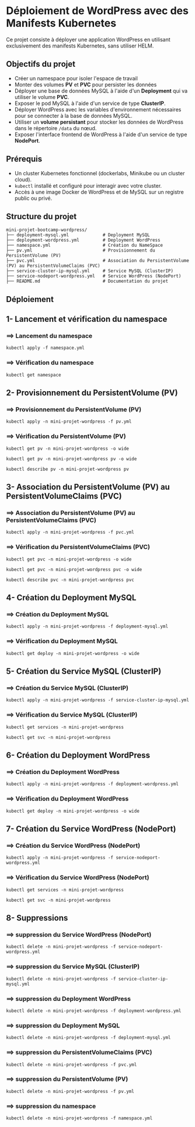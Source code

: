 # Déploiement de WordPress avec des Manifests Kubernetes

Ce projet consiste à déployer une application WordPress en utilisant exclusivement des manifests Kubernetes, sans utiliser HELM.

## Objectifs du projet

- Créer un namespace pour isoler l'espace de travail
- Monter des volumes **PV** et **PVC** pour persister les données
- Déployer une base de données MySQL à l'aide d'un **Deployment** qui va utiliser le volume **PVC**.
- Exposer le pod MySQL à l'aide d'un service de type **ClusterIP**.
- Déployer WordPress avec les variables d'environnement nécessaires pour se connecter à la base de données MySQL.
- Utiliser un **volume persistant** pour stocker les données de WordPress dans le répertoire `/data` du nœud.
- Exposer l'interface frontend de WordPress à l'aide d'un service de type **NodePort**.

## Prérequis

- Un cluster Kubernetes fonctionnel (dockerlabs, Minikube ou un cluster cloud).
- `kubectl` installé et configuré pour interagir avec votre cluster.
- Accès à une image Docker de WordPress et de MySQL sur un registre public ou privé.

## Structure du projet

```
mini-projet-bootcamp-wordpress/
├── deployment-mysql.yml             # Deployment MySQL
├── deployment-wordpress.yml         # Deployment WordPress
├── namespace.yml                    # Création du NameSpace
├── pv.yml                           # Provisionnement du PersistentVolume (PV)
├── pvc.yml                          # Association du PersistentVolume (PV) au PersistentVolumeClaims (PVC)
├── service-cluster-ip-mysql.yml     # Service MySQL (ClusterIP)
├── service-nodeport-wordpress.yml   # Service WordPress (NodePort)
├── README.md                        # Documentation du projet
````


## Déploiement

## 1- Lancement et vérification du namespace
### ==> Lancement du namespace
```
kubectl apply -f namespace.yml
```
### ==> Vérification du namespace
```
kubectl get namespace
```

## 2- Provisionnement du PersistentVolume (PV)
### ==> Provisionnement du PersistentVolume (PV)
```
kubectl apply -n mini-projet-wordpress -f pv.yml
```
### ==> Vérification du PersistentVolume (PV)
````
kubectl get pv -n mini-projet-wordpress -o wide
````
````
kubectl get pv -n mini-projet-wordpress pv -o wide
````
````
kubectl describe pv -n mini-projet-wordpress pv
````

## 3- Association du PersistentVolume (PV) au PersistentVolumeClaims (PVC)
### ==> Association du PersistentVolume (PV) au PersistentVolumeClaims (PVC)
```
kubectl apply -n mini-projet-wordpress -f pvc.yml
```
### ==> Vérification du PersistentVolumeClaims (PVC)
````
kubectl get pvc -n mini-projet-wordpress -o wide
````
````
kubectl get pvc -n mini-projet-wordpress pvc -o wide
````
````
kubectl describe pvc -n mini-projet-wordpress pvc
````

## 4- Création du Deployment MySQL
### ==> Création du Deployment MySQL
```
kubectl apply -n mini-projet-wordpress -f deployment-mysql.yml
```
### ==> Vérification du Deployment MySQL
````
kubectl get deploy -n mini-projet-wordpress -o wide
````

## 5- Création du Service MySQL (ClusterIP)
### ==> Création du Service MySQL (ClusterIP)
```
kubectl apply -n mini-projet-wordpress -f service-cluster-ip-mysql.yml
```
### ==> Vérification du Service MySQL (ClusterIP)
````
kubectl get services -n mini-projet-wordpress
````
````
kubectl get svc -n mini-projet-wordpress
````

## 6- Création du Deployment WordPress
### ==> Création du Deployment WordPress
```
kubectl apply -n mini-projet-wordpress -f deployment-wordpress.yml
```
### ==> Vérification du Deployment WordPress
````
kubectl get deploy -n mini-projet-wordpress -o wide
````

## 7- Création du Service WordPress (NodePort)
### ==> Création du Service WordPress (NodePort)
```
kubectl apply -n mini-projet-wordpress -f service-nodeport-wordpress.yml
```
### ==> Vérification du Service WordPress (NodePort)
````
kubectl get services -n mini-projet-wordpress
````
````
kubectl get svc -n mini-projet-wordpress
````

## 8- Suppressions
### ==> suppression du Service WordPress (NodePort)
```
kubectl delete -n mini-projet-wordpress -f service-nodeport-wordpress.yml
```
### ==> suppression du Service MySQL (ClusterIP)
```
kubectl delete -n mini-projet-wordpress -f service-cluster-ip-mysql.yml
```
### ==> suppression du Deployment WordPress
```
kubectl delete -n mini-projet-wordpress -f deployment-wordpress.yml
```
### ==> suppression du Deployment MySQL
```
kubectl delete -n mini-projet-wordpress -f deployment-mysql.yml
```
### ==> suppression du PersistentVolumeClaims (PVC)
```
kubectl delete -n mini-projet-wordpress -f pvc.yml
```
### ==> suppression du PersistentVolume (PV)
```
kubectl delete -n mini-projet-wordpress -f pv.yml
```
### ==> suppression du namespace
```
kubectl delete -n mini-projet-wordpress -f namespace.yml
```

